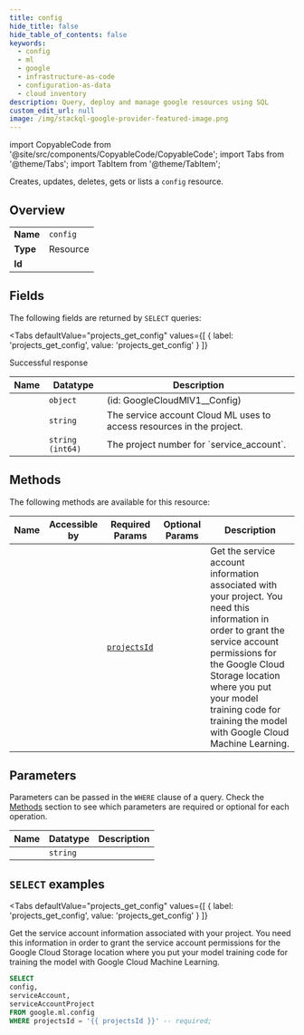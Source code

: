 ```yaml
--- 
title: config
hide_title: false
hide_table_of_contents: false
keywords:
  - config
  - ml
  - google
  - infrastructure-as-code
  - configuration-as-data
  - cloud inventory
description: Query, deploy and manage google resources using SQL
custom_edit_url: null
image: /img/stackql-google-provider-featured-image.png
---
```


import CopyableCode from '@site/src/components/CopyableCode/CopyableCode';
import Tabs from '@theme/Tabs';
import TabItem from '@theme/TabItem';

Creates, updates, deletes, gets or lists a <code>config</code> resource.

## Overview
<table><tbody>
<tr><td><b>Name</b></td><td><code>config</code></td></tr>
<tr><td><b>Type</b></td><td>Resource</td></tr>
<tr><td><b>Id</b></td><td><CopyableCode code="google.ml.config" /></td></tr>
</tbody></table>

## Fields

The following fields are returned by `SELECT` queries:

<Tabs
    defaultValue="projects_get_config"
    values={[
        { label: 'projects_get_config', value: 'projects_get_config' }
    ]}
>
<TabItem value="projects_get_config">

Successful response

<table>
<thead>
    <tr>
    <th>Name</th>
    <th>Datatype</th>
    <th>Description</th>
    </tr>
</thead>
<tbody>
<tr>
    <td><CopyableCode code="config" /></td>
    <td><code>object</code></td>
    <td> (id: GoogleCloudMlV1__Config)</td>
</tr>
<tr>
    <td><CopyableCode code="serviceAccount" /></td>
    <td><code>string</code></td>
    <td>The service account Cloud ML uses to access resources in the project.</td>
</tr>
<tr>
    <td><CopyableCode code="serviceAccountProject" /></td>
    <td><code>string (int64)</code></td>
    <td>The project number for `service_account`.</td>
</tr>
</tbody>
</table>
</TabItem>
</Tabs>

## Methods

The following methods are available for this resource:

<table>
<thead>
    <tr>
    <th>Name</th>
    <th>Accessible by</th>
    <th>Required Params</th>
    <th>Optional Params</th>
    <th>Description</th>
    </tr>
</thead>
<tbody>
<tr>
    <td><a href="#projects_get_config"><CopyableCode code="projects_get_config" /></a></td>
    <td><CopyableCode code="select" /></td>
    <td><a href="#parameter-projectsId"><code>projectsId</code></a></td>
    <td></td>
    <td>Get the service account information associated with your project. You need this information in order to grant the service account permissions for the Google Cloud Storage location where you put your model training code for training the model with Google Cloud Machine Learning.</td>
</tr>
</tbody>
</table>

## Parameters

Parameters can be passed in the `WHERE` clause of a query. Check the [Methods](#methods) section to see which parameters are required or optional for each operation.

<table>
<thead>
    <tr>
    <th>Name</th>
    <th>Datatype</th>
    <th>Description</th>
    </tr>
</thead>
<tbody>
<tr id="parameter-projectsId">
    <td><CopyableCode code="projectsId" /></td>
    <td><code>string</code></td>
    <td></td>
</tr>
</tbody>
</table>

## `SELECT` examples

<Tabs
    defaultValue="projects_get_config"
    values={[
        { label: 'projects_get_config', value: 'projects_get_config' }
    ]}
>
<TabItem value="projects_get_config">

Get the service account information associated with your project. You need this information in order to grant the service account permissions for the Google Cloud Storage location where you put your model training code for training the model with Google Cloud Machine Learning.

```sql
SELECT
config,
serviceAccount,
serviceAccountProject
FROM google.ml.config
WHERE projectsId = '{{ projectsId }}' -- required;
```
</TabItem>
</Tabs>
